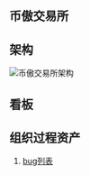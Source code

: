 ## 币傲交易所

## 架构

![币傲交易所架构](https://c18e-1257416358.cos.accelerate.myqcloud.com/%E5%B8%81%E5%82%B2%E4%BA%A4%E6%98%93%E6%89%80%E6%9E%B6%E6%9E%84.png)

## 看板



## 组织过程资产

1. [bug列表](https://docs.qq.com/sheet/DQVZzSnNXSXVwclJu?tab=BB08J2)